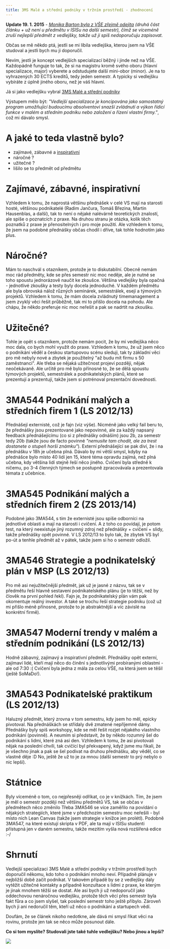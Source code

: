 ```yaml
---
title: 3MS Malé a střední podniky v tržním prostředí - zhodnocení
---
```


**Update 19. 1. 2015** - *[Monika Barton byla z VŠE zřejmě odejita](http://www.katkajirinova.cz/news/dva-tisice-rocne-dost-dobry-duvod/) (druhá část článku + už není u předmětu v ISISu na další semestr), čímž se víceméně zruší nejlepší předmět z vedlejšky, takže už ji spíš nedoporučuju zapisovat.*

Občas se mě někdo ptá, jestli se mi líbila vedlejška, kterou jsem na VŠE studoval a jestli bych mu ji doporučil.

Nevím, jestli je koncept vedlejších specializací běžný i jinde než na VŠE. Každopádně funguje to tak, že si na magistru kromě svého oboru (hlavní specializace, major) vyberete a odstudujete další mini-obor (minor). Je na to vyhrazených 30 ECTS kreditů, tedy jeden semestr. A typicky si vedlejšku vybíráte z úplně jiného oboru, než je váš hlavní.

Já si jako vedlejšku vybral [3MS Malé a střední podniky](https://kpo.vse.cz/vedlejsi-specializace/male-a-stredni-podniky-3ms/)

Výstupem mělo být: *"Vedlejší specializace je koncipována jako samostatný program umožňující budoucímu absolventovi snazší zvládnutí a výkon řídicí funkce v malém a středním podniku nebo založení a řízení vlastní firmy."*, což mi dávalo smysl.

A jaké to teda vlastně bylo?
===================================
- zajímavé, zábavné a [inspirativní](http://finmag.penize.cz/kaleidoskop/279610-mor-jmenem-inspirace)
- náročné ?
- užitečné ?
- lišilo se to předmět od předmětu

Zajímavé, zábavné, inspirativní
=========================
Vzhledem k tomu, že naprostá většinu přednášek v celé VS mají na starosti hosté, většinou podnikatelé (Radim Jančura, Tomáš Březina, Martin Hausenblas, a další), tak to není o nějaké nalévárně teoretických znalostí, ale spíše o poznatcích z praxe. Na druhou stranu je otázka, kolik těch poznatků z praxe je přenositelných i pro moje použití. Ale vzhledem k tomu, že jsem na podobné přednášky občas chodil i dříve, tak tohle hodnotím jako plus.

Náročné?
========
Mám to naschvál s otazníkem, protože je to diskutabilní. Obecně nemám moc rád předměty, kde se přes semestr nic moc neděje, ale je nutné se toho spoustu jednorázově naučit ke zkoušce. Většina vedlejšky byla opačná - jednotlivé zkoušky a testy byly docela jednoduché. V každém předmětu ale byla obrovská nálož různých seminárek, semestrálek, esejí a týmových projektů. Vzhledem k tomu, že mám docela zvládnutý timemanagement a jsem zvyklý věci řešit průběžně, tak mi to přišlo docela na pohodu. Ale chápu, že někdo preferuje nic moc neřešit a pak se nadrtit na zkoušku.

Užitečné?
==========
Tohle je opět s otazníkem, protože nemám pocit, že by mi vedlejška něco moc dala, co bych mohl využít do praxe. Vzhledem k tomu, že už jsem něco o podnikání věděl a českou startupovou scénu sleduji, tak ty základní věci pro mě nebyly nové a zbytek je použitelný "až budu mít firmu s 50 zaměstnanci". Ale třeba se nějaká užitečnost projeví později, nějak neočekávaně. Ale určitě pro mě bylo přínosné to, že se dělá spoustu týmových projektů, semestrálek a podnikatelských plánů, které se prezentují a prezentují, takže jsem si potrénoval prezentační dovednosti.
	
3MA544 Podnikání malých a středních firem 1 (LS 2012/13)
========================================
Přednášejí externisté, což je fajn (viz výše). Nicméně jako velký fail beru to, že přednášky jsou prezentované jako nepovinné, ale za každý napsaný feedback přednášejícímu (co si z přednášky odnáším) jsou 2b, za semestr tedy 20b (takže jsou de facto povinné *"nemusíte tam chodit, ale za trest dostanete o stupeň horší známku"*). Externí přednášející se pak diví, že i na přednášku v 18h je učebna plná. Dávalo by mi větší smysl, kdyby na přednášce bylo místo 40 lidí jen 15, které téma opravdu zajímá, než plná učebna, kdy většina lidí stejně řeší něco jiného.
Cvičení byla středně k ničemu, po 3-4 členných týmech se postupně zpracovávala a prezentovala témata z učebnice.

3MA545 Podnikání malých a středních firem 2 (ZS 2013/14)
========================================
Podobné jako 3MA544, s tím že externisté jsou spíše odborníci na jednotlivé oblasti a mají na starosti i cvičení. A z toho co povídají, je potom test, na který neexistuje jiný rozumný zdroj než přednášky + cvičení + slidy, takže přednášky opět povinné.
V LS 2012/13 to bylo tak, že zbytek VS byl po-út a tenhle předmět až v pátek, takže jsem si ho o semestr odložil.

3MA546 Strategie a podnikatelský plán v MSP (LS 2012/13)
========================================
Pro mě asi nejužitečnější předmět, jak už je jasné z názvu, tak se v předmětu řeší hlavně sestavení podnikatelského plánu (je to těžší, než by člověk na první pohled řekl). Fajn je, že podnikatelský plán vám pak okomentuje reálný investor.  A také se trochu řeší strategie podniku (což už mi přišlo méně přínosné, protože to je abstraktnější a víc závislé na konkrétní firmě).

3MA547 Moderní trendy v malém a středním podnikání (LS 2012/13)
===============================================
Hodně zábavný, zajímavý a inspirativní předmět. Přednášky opět externí, zajímaví lidé, kteří mají něco do činění s jednotlivými probíranými oblastmi - ale od 7:30 :(
Cvičení byla jedna z mála za celou VŠE, na která jsem se těšil (ještě SoMaDo!).

3MA543 Podnikatelské praktikum (LS 2012/13)
=================================
Haluzný předmět, který zrovna v tom semestru, kdy jsem ho měl, epicky pivotoval.
Na přednáškách se střídaly dvě zmatené nepříjemné dámy. Přednášky byly spíš workshopy, kde se měl řešit rozjet nějakého vlastního podnikání (povinně). A neumím si představit, že by někdo rozumný šel do podnikání s lidmi, které zná asi den.
Vzhledem k tomu, že asi pivotovali nějak na poslední chvíli, tak cvičící byl překvapený, když jsme mu říkali, že je všechno jinak a pak se šel podívat na druhou přednášku, aby věděl, co se vlastně děje :D
No, ještě že už to je za mnou (další semestr to prý nebylo o nic lepší).

Státnice
=======
Byly víceméně o tom, co nejpřesněji odříkat, co je v knížkách.
Tím, že jsem je měl o semestr později než většinu předmětů VS, tak se občas v předmětech něco změnilo Třeba 3MA546 se více zaměřilo na povídání o nějakých strategiích, které jsme v předchozím semestru moc neřešili - byl místo nich Lean Canvas (takže jsem strategie v knížce jen prolétl). Podobně 3MA547, na které existují skripta v PDF, ale ta mají v ISISu studenti přístupná jen v daném semestru, takže mezitím vyšla nová rozšířená edice :-/


Shrnutí
======
Vedlejší specializaci 3MS Malé a střední podniky v tržním prostředí bych doporučil někomu, kdo toho o podnikání mnoho neví. Případně plánuje v nejbližší době začít podnikat. V takovém případě by se z vedlejšky daly vytěžit užitečné kontakty a případně konzultace s lidmi z praxe, ke kterým je jinak mnohem těžší se dostat.
Ale asi bych ji už nedoporučil jako oddechovou nenáročnou vedlejšku, protože těch věcí přes semestr byla fakt fůra a co jsem slyšel, tak poslední semestr toho ještě přibylo. Zároveň bych ji ani nedoručil těm, kteří už něco o podnikání a startupech vědí.

Doufám, že se článek nikoho nedotkne, ale dává mi smysl říkat věci na rovinu, protože jen tak se něco může posunout dále.

**Co si tom myslíte? Studovali jste také tuhle vedlejšku? Nebo jinou a lepší?**

![](/data/2014/2014-03-03-3ms-male-a-stredni-podniky-v-trznim-prostredi-zhodnoceni/2014-03-03-3MS-s.jpg)
